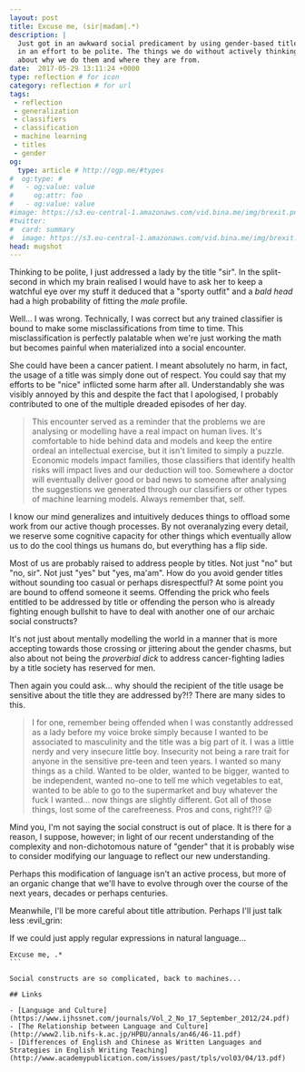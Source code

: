 ```yaml
---
layout: post
title: Excuse me, (sir|madam|.*)
description: |
  Just got in an awkward social predicament by using gender-based title
  in an effort to be polite. The things we do without actively thinking
  about why we do them and where they are from.
date:  2017-05-29 13:11:24 +0000
type: reflection # for icon
category: reflection # for url
tags:
 - reflection
 - generalization
 - classifiers
 - classification
 - machine learning
 - titles
 - gender
og:
  type: article # http://ogp.me/#types
#  og:type: # 
#   - og:value: value
#     og:attr: foo
#   - og:value: value
#image: https://s3.eu-central-1.amazonaws.com/vid.bina.me/img/brexit.png
#twitter:
#  card: summary
#  image: https://s3.eu-central-1.amazonaws.com/vid.bina.me/img/brexit.png
head: mugshot
---
```

Thinking to be polite, I just addressed a lady by the title "sir". In the
split-second in which my brain realised I would have to ask her to keep a
watchful eye over my stuff it deduced that a "sporty outfit" and a
_bald head_ had a high probability of fitting the _male_ profile.

Well... I was wrong. Technically, I was correct but any trained classifier
is bound to make some misclassifications from time to time. This
misclassification is perfectly palatable when we're just working the math
but becomes painful when materialized into a social encounter.


She could have been a cancer patient. I meant absolutely no harm, in fact,
the usage of a title was simply done out of respect. You could say that
my efforts to be "nice" inflicted some harm after all. Understandably she
was visibly annoyed by this and despite the fact that I apologised, I
probably contributed to one of the multiple dreaded episodes of her day.

> This encounter served as a reminder that the problems we are analysing or
modelling have a real impact on human lives. It's comfortable to hide
behind data and models and keep the entire ordeal an intellectual exercise,
but it isn't limited to simply a puzzle. Economic models impact families,
those classifiers that identify health risks will impact lives and our
deduction will too. Somewhere a doctor will eventually deliver good or
bad news to someone after analysing the suggestions we generated through our
classifiers or other types of machine learning models. Always remember that,
self.

I know our mind generalizes and intuitively deduces things to offload
some work from our active though processes. By not overanalyzing every 
detail, we reserve some cognitive capacity for other things which eventually
allow us to do the cool things us humans do, but everything has a flip
side.

Most of us are probably raised to address people by titles. Not just "no"
but "no, sir". Not just "yes" but "yes, ma'am". How do you avoid gender
titles without sounding too casual or perhaps disrespectful? At some point
you are bound to offend someone it seems. Offending the prick who feels
entitled to be addressed by title or offending the person who is already
fighting enough bullshit to have to deal with another one of our archaic
social constructs?

It's not just about mentally modelling the world in a manner that is more
accepting towards those crossing or jittering about the gender chasms, but
also about not being the _proverbial dick_ to address cancer-fighting
ladies by a title society has reserved for men.

Then again you could ask... why should the recipient of the title usage
be sensitive about the title they are addressed by?!? There are many
sides to this.

> I for one, remember being offended when I was constantly addressed as a
lady before my voice broke simply because I wanted to be associated to
masculinity and the title was a big part of it. I was a little nerdy and
very insecure little boy. Insecurity not being a rare trait for anyone in
the sensitive pre-teen and teen years. I wanted so many things as a child.
Wanted to be older, wanted to be bigger, wanted to be independent, wanted
no-one to tell me which vegetables to eat, wanted to be able to go to the
supermarket and buy whatever the fuck I wanted... now things are slightly
different. Got all of those things, lost some of the carefreeness. Pros
and cons, right?!? :stuck_out_tongue_winking_eye:

Mind you, I'm not saying the social construct is out of place. It is there
for a reason, I suppose, however; in light of our recent understanding of
the complexity and non-dichotomous nature of "gender" that it is probably
wise to consider modifying our language to reflect our new understanding.

Perhaps this modification of language isn't an active process, but more of
an organic change that we'll have to evolve through over the course of the
next years, decades or perhaps centuries.

Meanwhile, I'll be more careful about title attribution. Perhaps I'll just
talk less :evil_grin:

If we could just apply regular expressions in natural language...

````
Excuse me, .*
```

Social constructs are so complicated, back to machines...

## Links

- [Language and Culture](https://www.ijhssnet.com/journals/Vol_2_No_17_September_2012/24.pdf)
- [The Relationship between Language and Culture](http://www2.lib.nifs-k.ac.jp/HPBU/annals/an46/46-11.pdf)
- [Differences of English and Chinese as Written Languages and Strategies in English Writing Teaching](http://www.academypublication.com/issues/past/tpls/vol03/04/13.pdf)
